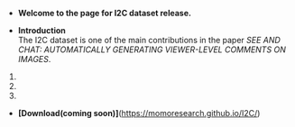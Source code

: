 - **Welcome to the page for I2C dataset release.**

- **Introduction**  
The I2C dataset is one of the main contributions in the paper _SEE AND CHAT: AUTOMATICALLY GENERATING VIEWER-LEVEL COMMENTS ON IMAGES_.
1. 
2. 
3. 

- **[Download(coming soon)]**(https://momoresearch.github.io/I2C/)
